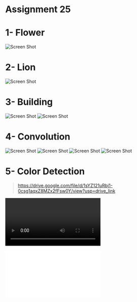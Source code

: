 # Assignment 25

# 1- Flower

![Screen Shot](output/folower-output.jpg)

# 2- Lion

![Screen Shot](output/lion-output.jpg)

# 3- Building

![Screen Shot](output/building-1.jpg)
![Screen Shot](output/building-2.jpg)

# 4- Convolution

![Screen Shot](output/image3.jpg)
![Screen Shot](output/image5.jpg)
![Screen Shot](output/image7.jpg)
![Screen Shot](output/image15.jpg)


# 5- Color Detection

> https://drive.google.com/file/d/1sYZ121uRbj1-0csg1aqxZ8MZx2fFsw0Y/view?usp=drive_link


<video width=“320” height=“240” controls> <source src=“https://drive.google.com/file/d/1sYZ121uRbj1-0csg1aqxZ8MZx2fFsw0Y/view?usp=drive_link” type=“video/mp4”> </video>


<iframe width=“560” height=“315” src=“https://drive.google.com/file/d/1sYZ121uRbj1-0csg1aqxZ8MZx2fFsw0Y/view?usp=drive_link” frameborder=“0” allow=“accelerometer; autoplay; clipboard-write; encrypted-media; gyroscope; picture-in-picture” allowfullscreen></iframe>